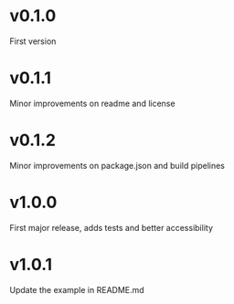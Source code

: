 # v0.1.0
First version

# v0.1.1
Minor improvements on readme and license

# v0.1.2
Minor improvements on package.json and build pipelines

# v1.0.0
First major release, adds tests and better accessibility

# v1.0.1
Update the example in README.md
